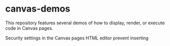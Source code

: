 # canvas-demos
This repository features several demos of how to display, render, or execute code in Canvas pages.

Security settings in the Canvas pages HTML editor prevent inserting <script> tags. Using iFrames, however, provides a way to execute javascript in a Canvas page. This feature allows us to:
  - Display code stored on github with syntax highlighting
  - Execute or render code stored on github, stored in the Canvas files section, or stored elsewhere on the web
  
The following demos provide some minimus working examples of how to replicate this functionality. The code in these demos can be copied and pasted into a Canvas page via the HTML editor. Where specified, you'll also need to add files to your Canvas file repository.

_Note: Files stored in Canvas must be accessed through the following URL construction._

`[course_root_url]/file_contents/course%20files/[file_path_in_canvas_files]`

For example, assuming you've saved a file at `test/my_example.html` in a course with a url of `https://lms.au.af.edu/courses/99999999/`, the URL of this file is:
`https://lms.au.af.edu/courses/99999999/file_contents/course%20files/test/my_example.html`

## [Display Code with Syntax Highlighting](https://github.com/wbwatkinson/canvas-demos/blob/main/display-code.html)
Though Canvas provides the &lt;pre&gt; tag, code displayed with this tag does not have syntax highlighting. gist.github provides a js for every gist to display the gist code with line numbers and syntax highlighting. Though Canvas pages do not allow the use of &lt;script&gt; tags on a page, we use iFrames as a workaround in this example.
